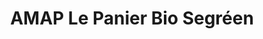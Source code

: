 ---
title: "AMAP Le Panier Bio Segréen"
url: /sainte-gemmes-dandigne/amap-le-panier-bio-segreen/
shop: Hofladen
---